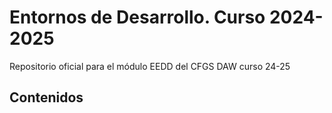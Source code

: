 # Entornos de Desarrollo. Curso 2024-2025

Repositorio oficial para el módulo EEDD del CFGS DAW curso 24-25

## Contenidos


